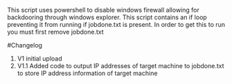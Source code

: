 This script uses powershell to disable windows firewall allowing for backdooring through windows explorer. This script contains an if loop preventing it from running if jobdone.txt is present. In order to get this to run you must first remove jobdone.txt

#Changelog

1. V1 initial upload
2. V1.1 Added code to output IP addresses of target machine to jobdone.txt to store IP address information of target machine
